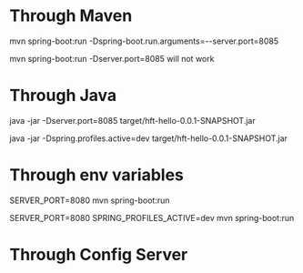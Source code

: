 # Through Maven

mvn spring-boot:run -Dspring-boot.run.arguments=--server.port=8085

mvn spring-boot:run -Dserver.port=8085 will not work

# Through Java

java -jar -Dserver.port=8085 target/hft-hello-0.0.1-SNAPSHOT.jar

java -jar -Dspring.profiles.active=dev target/hft-hello-0.0.1-SNAPSHOT.jar

# Through env variables

SERVER_PORT=8080 mvn spring-boot:run

SERVER_PORT=8080 SPRING_PROFILES_ACTIVE=dev mvn spring-boot:run

# Through Config Server
